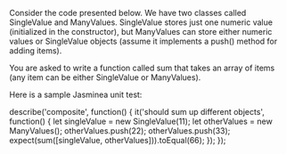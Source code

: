 Consider the code presented below. We have two classes called SingleValue and ManyValues. SingleValue stores just one numeric value (initialized in the constructor), but ManyValues can store either numeric values or SingleValue objects (assume it implements a push() method for adding items).

You are asked to write a function called sum that takes an array of items (any item can be either SingleValue or ManyValues).

Here is a sample Jasminea unit test:

describe('composite', function()
{
  it('should sum up different objects', function()
  {
    let singleValue = new SingleValue(11);
    let otherValues = new ManyValues();
    otherValues.push(22);
    otherValues.push(33);
    expect(sum([singleValue, otherValues])).toEqual(66);
  });
});